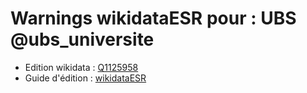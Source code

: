 Warnings wikidataESR pour : UBS @ubs_universite
================

- Edition wikidata : [Q1125958](https://www.wikidata.org/wiki/Q1125958)
- Guide d'édition : [wikidataESR](https://github.com/cpesr/wikidataESR/)

